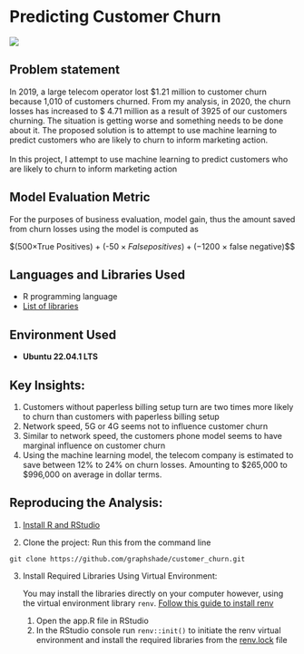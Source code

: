 # Predicting Customer Churn

<img src="https://i.imgur.com/wOuTBdJ.png" />

<h2>Problem statement</h2>
In 2019, a large telecom operator lost $1.21 million to customer churn because 1,010 of customers churned. From my analysis, in 2020, the churn losses has increased to $ 4.71 million as a result of 3925 of our customers churning. The situation is getting worse and something needs to be done about it. The proposed solution is to attempt to use machine learning to predict customers who are likely to churn to inform marketing action.
<br></br>
In this project, I attempt to use machine learning to predict customers who are likely to churn to inform marketing action

<h2>Model Evaluation Metric</h2>

For the purposes of business evaluation, model gain, thus the amount saved from churn losses using the model is computed as 

$$($500×True Positives) + (-$50 × False positives) + (-$1200 × false negative)$$

<h2>Languages and Libraries Used</h2>

- R programming language 
- [List of libraries](https://github.com/graphshade/customer_churn/blob/main/renv.lock)

<h2>Environment Used </h2>

- <b>Ubuntu 22.04.1 LTS</b>


<h2>Key Insights:</h2>

1. Customers without paperless billing setup turn are two times more likely to churn than customers with paperless billing setup
2. Network speed, 5G or 4G seems not to influence customer churn
3. Similar to network speed, the customers phone model seems to have marginal influence on customer churn
4. Using the machine learning model, the telecom company is estimated to save between 12% to 24% on churn losses. Amounting to $265,000 to $996,000 on average in dollar terms.


<h2>Reproducing the Analysis:</h2>

<p align="left">

1. [Install R and RStudio](https://techvidvan.com/tutorials/install-r/)
 
2. Clone the project: Run this from the command line
 
 ```commandline
 git clone https://github.com/graphshade/customer_churn.git
 ```
 
3. Install Required Libraries Using Virtual Environment: 
   
   You may install the libraries directly on your computer however, using the virtual environment library `renv`. [Follow this guide to install renv](https://www.youtube.com/watch?v=yc7ZB4F_dc0)
   1. Open the app.R file in RStudio
   2. In the RStudio console run `renv::init()` to initiate the renv virtual environment and install the required libraries from the [renv.lock](https://github.com/graphshade/credit_card_fraud/blob/main/renv.lock) file 
